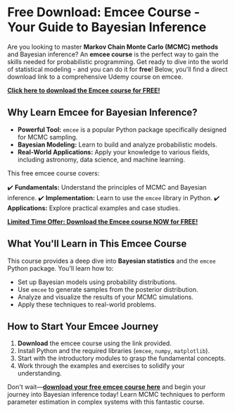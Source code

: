 # Free Download: Emcee Course - Your Guide to Bayesian Inference

Are you looking to master **Markov Chain Monte Carlo (MCMC) methods** and Bayesian inference? An **emcee course** is the perfect way to gain the skills needed for probabilistic programming. Get ready to dive into the world of statistical modeling - and you can do it for **free**! Below, you'll find a direct download link to a comprehensive Udemy course on emcee.

[**Click here to download the Emcee course for FREE!**](https://udemywork.com/emcee-course)

## Why Learn Emcee for Bayesian Inference?

*   **Powerful Tool:** `emcee` is a popular Python package specifically designed for MCMC sampling.
*   **Bayesian Modeling:** Learn to build and analyze probabilistic models.
*   **Real-World Applications:** Apply your knowledge to various fields, including astronomy, data science, and machine learning.

This free emcee course covers:

✔️ **Fundamentals:** Understand the principles of MCMC and Bayesian inference.
✔️ **Implementation:** Learn to use the `emcee` library in Python.
✔️ **Applications:** Explore practical examples and case studies.

[**Limited Time Offer: Download the Emcee course NOW for FREE!**](https://udemywork.com/emcee-course)

## What You'll Learn in This Emcee Course

This course provides a deep dive into **Bayesian statistics** and the `emcee` Python package. You'll learn how to:

*   Set up Bayesian models using probability distributions.
*   Use `emcee` to generate samples from the posterior distribution.
*   Analyze and visualize the results of your MCMC simulations.
*   Apply these techniques to real-world problems.

## How to Start Your Emcee Journey

1.  **Download** the emcee course using the link provided.
2.  Install Python and the required libraries (`emcee`, `numpy`, `matplotlib`).
3.  Start with the introductory modules to grasp the fundamental concepts.
4.  Work through the examples and exercises to solidify your understanding.

Don't wait—**[download your free emcee course here](https://udemywork.com/emcee-course)** and begin your journey into Bayesian inference today! Learn MCMC techniques to perform parameter estimation in complex systems with this fantastic course.
